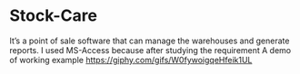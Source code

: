 # Stock-Care
It’s a point of sale software that can manage the warehouses and generate reports. I used MS-Access because after studying the requirement 
A demo of working example
https://giphy.com/gifs/W0fywoigqeHfeik1UL
